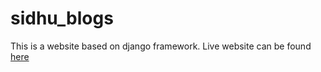 # sidhu_blogs

This is a website based on django framework.
Live website can be found <a href="https://pleaseexplain.me">here</a>

